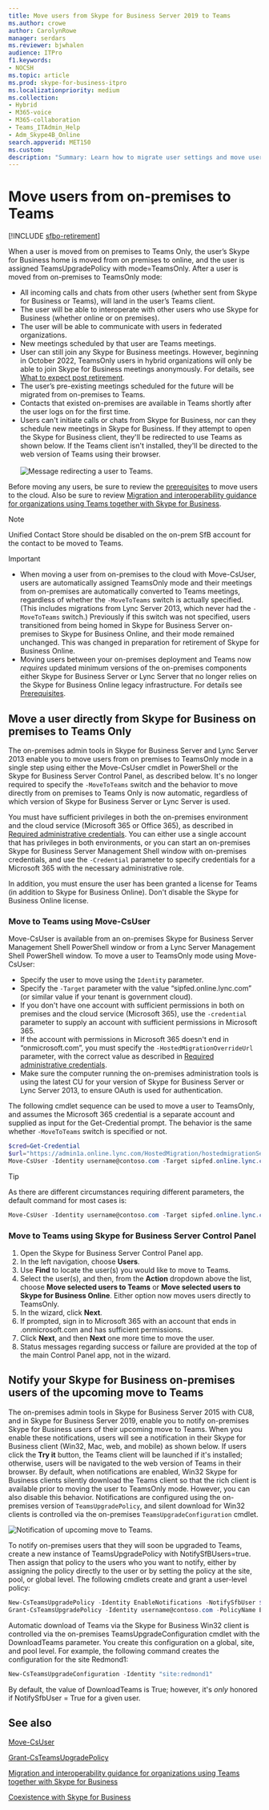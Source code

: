 ```yaml
---
title: Move users from Skype for Business Server 2019 to Teams
ms.author: crowe
author: CarolynRowe
manager: serdars
ms.reviewer: bjwhalen
audience: ITPro
f1.keywords:
- NOCSH
ms.topic: article
ms.prod: skype-for-business-itpro
ms.localizationpriority: medium
ms.collection: 
- Hybrid 
- M365-voice
- M365-collaboration
- Teams_ITAdmin_Help
- Adm_Skype4B_Online
search.appverid: MET150
ms.custom: 
description: "Summary: Learn how to migrate user settings and move users to Teams."
---
```


# Move users from on-premises to Teams

[!INCLUDE [sfbo-retirement](../../Hub/includes/sfbo-retirement.md)]

When a user is moved from on premises to Teams Only, the user’s Skype for Business home is moved from on premises to online, and the user is assigned TeamsUpgradePolicy with mode=TeamsOnly.  After a user is moved from on-premises to TeamsOnly mode:

- All incoming calls and chats from other users (whether sent from Skype for Business or Teams), will land in the user’s Teams client.
- The user will be able to interoperate with other users who use Skype for Business (whether online or on premises).
- The user will be able to communicate with users in federated organizations.
- New meetings scheduled by that user are Teams meetings.
- User can still join any Skype for Business meetings. However, beginning in October 2022, TeamsOnly users in hybrid organizations will only be able to join Skype for Business meetings anonymously. For details, see [What to expect post retirement](/microsoftteams/skype-for-business-online-retirement#what-to-expect-post-retirement).
- The user’s pre-existing meetings scheduled for the future will be migrated from on-premises to Teams.
- Contacts that existed on-premises are available in Teams shortly after the user logs on for the first time.
- Users can't initiate calls or chats from Skype for Business, nor can they schedule new meetings in Skype for Business. If they attempt to open the Skype for Business client, they'll be redirected to use Teams as shown below. If the Teams client isn't installed, they'll be directed to the web version of Teams using their browser.<br><br>
    ![Message redirecting a user to Teams.](../media/go-to-teams-page.png)

Before moving any users, be sure to review the [prerequisites](move-users-between-on-premises-and-cloud.md#prerequisites) to move users to the cloud. Also be sure to review [Migration and interoperability guidance for organizations using Teams together with Skype for Business](/microsoftteams/migration-interop-guidance-for-teams-with-skype).


> [!NOTE]
> Unified Contact Store should be disabled on the on-prem SfB account for the contact to be moved to Teams.

> [!IMPORTANT]
>
> - When moving a user from on-premises to the cloud with Move-CsUser, users are automatically assigned TeamsOnly mode and their meetings from on-premises are automatically converted to Teams meetings, regardless of whether the `-MoveToTeams` switch is actually specified. (This includes migrations from Lync Server 2013, which never had the `-MoveToTeams` switch.)  Previously if this switch was not specified, users transitioned from being homed in Skype for Business Server on-premises to Skype for Business Online, and their mode remained unchanged. This was changed in preparation for retirement of Skype for Business Online.
> - Moving users between your on-premises deployment and Teams now *requires* updated minimum versions of the on-premises components either Skype for Business Server or Lync Server that no longer relies on the Skype for Business Online legacy infrastructure. For details see [Prerequisites](move-users-between-on-premises-and-cloud.md#prerequisites).

## Move a user directly from Skype for Business on premises to Teams Only

The on-premises admin tools in Skype for Business Server and Lync Server 2013 enable you to move users from on premises to TeamsOnly mode in a single step using either the Move-CsUser cmdlet in PowerShell or the Skype for Business Server Control Panel, as described below. It's no longer required to specify the `-MoveToTeams` switch and the behavior to move directly from on premises to Teams Only is now automatic, regardless of which version of Skype for Business Server or Lync Server is used. 

You must have sufficient privileges in both the on-premises environment and the cloud service (Microsoft 365 or Office 365), as described in [Required administrative credentials](move-users-between-on-premises-and-cloud.md#required-administrative-credentials). You can either use a single account that has privileges in both environments, or you can start an on-premises Skype for Business Server Management Shell window with on-premises credentials, and use the `-Credential` parameter to specify credentials for a Microsoft 365 with the necessary administrative role.

In addition, you must ensure the user has been granted a license for Teams (in addition to Skype for Business Online). Don't disable the Skype for Business Online license.

### Move to Teams using Move-CsUser

Move-CsUser is available from an on-premises Skype for Business Server Management Shell PowerShell window or from a Lync Server Management Shell PowerShell window. To move a user to TeamsOnly mode using Move-CsUser:
- Specify the user to move using the `Identity` parameter.
- Specify the `-Target` parameter with the value “sipfed.online.lync.<span>com” (or similar value if your tenant is government cloud).
- If you don't have one account with sufficient permissions in both on premises and the cloud service (Microsoft 365), use the `-credential` parameter to supply an account with sufficient permissions in Microsoft 365.
- If the account with permissions in Microsoft 365 doesn't end in “onmicrosoft.<span>com”, you must specify the `-HostedMigrationOverrideUrl` parameter, with the correct value as described in [Required administrative credentials](move-users-between-on-premises-and-cloud.md#required-administrative-credentials).
- Make sure the computer running the on-premises administration tools is using the latest CU for your version of Skype for Business Server or Lync Server 2013, to ensure OAuth is used for authentication. 

The following cmdlet sequence can be used to move a user to TeamsOnly, and assumes the Microsoft 365 credential is a separate account and supplied as input for the Get-Credential prompt. The behavior is the same whether `-MoveToTeams` switch is specified or not.

  ```powershell
  $cred=Get-Credential
  $url="https://admin1a.online.lync.com/HostedMigration/hostedmigrationService.svc"
  Move-CsUser -Identity username@contoso.com -Target sipfed.online.lync.com -Credential $cred -HostedMigrationOverrideUrl $url
  ```

> [!TIP]
> As there are different circumstances requiring different parameters, the default command for most cases is:

```powershell
Move-CsUser -Identity username@contoso.com -Target sipfed.online.lync.com -HostedMigrationOverrideUrl $url
```

### Move to Teams using Skype for Business Server Control Panel

1. Open the Skype for Business Server Control Panel app.
2. In the left navigation, choose **Users**.
3. Use **Find** to locate the user(s) you would like to move to Teams.
4. Select the user(s), and then, from the **Action** dropdown above the list, choose **Move selected users to Teams** or **Move selected users to Skype for Business Online**.   Either option now moves users directly to TeamsOnly.
5. In the wizard, click **Next**.
6. If prompted, sign in to Microsoft 365 with an account that ends in .onmicrosoft.com and has sufficient permissions.
7. Click **Next**, and then **Next** one more time to move the user.
8. Status messages regarding success or failure are provided at the top of the main Control Panel app, not in the wizard.
    
    
## Notify your Skype for Business on-premises users of the upcoming move to Teams

The on-premises admin tools in Skype for Business Server 2015 with CU8, and in Skype for Business Server 2019, enable you to notify on-premises Skype for Business users of their upcoming move to Teams. When you enable these notifications, users will see a notification in their Skype for Business client (Win32, Mac, web, and mobile) as shown below. If users click the **Try it** button, the Teams client will be launched if it's installed; otherwise, users will be navigated to the web version of Teams in their browser. By default, when notifications are enabled, Win32 Skype for Business clients silently download the Teams client so that the rich client is available prior to moving the user to TeamsOnly mode. However, you can also disable this behavior.  Notifications are configured using the on-premises version of `TeamsUpgradePolicy`, and silent download for Win32 clients is controlled via the on-premises `TeamsUpgradeConfiguration` cmdlet.


![Notification of upcoming move to Teams.](../media/teams-upgrade-notification.png)

To notify on-premises users that they will soon be upgraded to Teams, create a new instance of TeamsUpgradePolicy with NotifySfBUsers=true. Then assign that policy to the users who you want to notify, either by assigning the policy directly to the user or by setting the policy at the site, pool, or global level. The following cmdlets create and grant a user-level policy:

```powershell
New-CsTeamsUpgradePolicy -Identity EnableNotifications -NotifySfbUser $true
Grant-CsTeamsUpgradePolicy -Identity username@contoso.com -PolicyName EnableNotifications
```

Automatic download of Teams via the Skype for Business Win32 client is controlled via the on-premises TeamsUpgradeConfiguration cmdlet with the DownloadTeams parameter. You create this configuration on a global, site, and pool level. For example, the following command creates the configuration for the site Redmond1:

```powershell
New-CsTeamsUpgradeConfiguration -Identity "site:redmond1"
```

By default, the value of DownloadTeams is True; however, it's *only* honored if NotifySfbUser = True for a given user.

## See also

[Move-CsUser](/powershell/module/skype/move-csuser)

[Grant-CsTeamsUpgradePolicy](/powershell/module/skype/grant-csteamsupgradepolicy
)

[Migration and interoperability guidance for organizations using Teams together with Skype for Business](/microsoftteams/migration-interop-guidance-for-teams-with-skype)

[Coexistence with Skype for Business](/microsoftteams/coexistence-chat-calls-presence)
